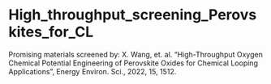 # High_throughput_screening_Perovskites_for_CL
Promising materials screened by: X. Wang, et. al. “High-Throughput Oxygen Chemical Potential Engineering of Perovskite Oxides for Chemical Looping Applications”, Energy Environ. Sci., 2022, 15, 1512.
